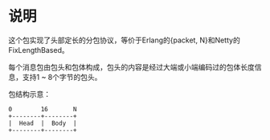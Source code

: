 说明
====

这个包实现了头部定长的分包协议，等价于Erlang的{packet, N}和Netty的FixLengthBased。

每个消息包由包头和包体构成，包头的内容是经过大端或小端编码过的包体长度信息，支持1 ~ 8个字节的包头。

包结构示意：

```
0        16       N
+--------+--------+
|  Head  |  Body  |
+--------+--------+
```


